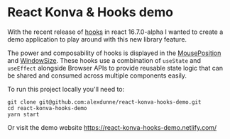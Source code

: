 # React Konva & Hooks demo

With the recent release of [hooks](https://reactjs.org/docs/hooks-overview.html) in react 16.7.0-alpha I wanted to create a demo application to play around with this new library feature.

The power and composability of hooks is displayed in the [MousePosition](https://github.com/alexdunne/react-konva-hooks-demo/blob/master/src/lib/MousePosition.js) and [WindowSize](https://github.com/alexdunne/react-konva-hooks-demo/blob/master/src/lib/WindowSize.js). These hooks use a combination of `useState` and `useEffect` alongside Browser APIs to provide reusable state logic that can be shared and consumed across multiple components easily.

To run this project locally you'll need to:

```
git clone git@github.com:alexdunne/react-konva-hooks-demo.git
cd react-konva-hooks-demo
yarn start
```

Or visit the demo website https://react-konva-hooks-demo.netlify.com/
